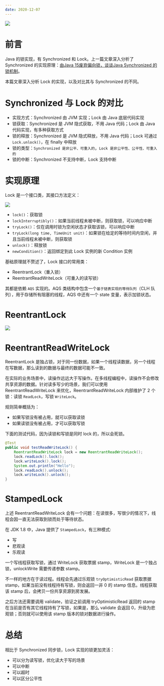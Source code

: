 ```yaml
---
date: 2020-12-07
---
```


![](http://yano.oss-cn-beijing.aliyuncs.com/2020-12-05-062310.jpg)

# 前言

Java 的锁实现，有 Synchronized 和 Lock。上一篇文章深入分析了 Synchronized 的实现原理：[由Java 15废弃偏向锁，谈谈Java Synchronized 的锁机制](https://github.com/LjyYano/Thinking_in_Java_MindMapping/blob/master/2020-12-05%20%E7%94%B1Java%2015%E5%BA%9F%E5%BC%83%E5%81%8F%E5%90%91%E9%94%81%EF%BC%8C%E8%B0%88%E8%B0%88Java%20Synchronized%20%E7%9A%84%E9%94%81%E6%9C%BA%E5%88%B6.md)。

本篇文章深入分析 Lock 的实现，以及对比其与 Synchronized 的不同。

# Synchronized 与 Lock 的对比

- 实现方式：Synchronized 由 JVM 实现；Lock 由 Java 底层代码实现
- 锁获取：Synchronized 是 JVM 隐式获取，不用 Java 代码；Lock 由 Java 代码实现，有多种获取方式
- 锁的释放：Synchronized 是 JVM 隐式释放，不用 Java 代码；Lock 可通过 `Lock.unlock()`，在 finally 中释放
- 锁的类型：`Synchronized 是非公平、可重入的`，`Lock 是非公平性、公平性、可重入的`
- 锁的中断：Synchronized 不支持中断，Lock 支持中断

# 实现原理

Lock 是一个接口类，其接口方法定义：

![](http://yano.oss-cn-beijing.aliyuncs.com/2020-12-07-114730.png)

- `lock()`：获取锁
- `lockInterruptibly()`：如果当前线程未被中断，则获取锁，可以响应中断
- `tryLock()`：仅在调用时锁为空闲状态才获取该锁，可以响应中断
- `tryLock(long time, TimeUnit unit)`：如果锁在给定的等待时间内空闲，并且当前线程未被中断，则获取锁
- `unlock()`：释放锁
- `newCondition()`：返回绑定到此 Lock 实例的新 Condition 实例

基础原理就不赘述了，Lock 接口的常用类：

- ReentrantLock（重入锁）
- ReentrantReadWriteLock（可重入的读写锁）

其都是依赖 `AQS` 实现的。AQS 类结构中包含一个`基于链表实现的等待队列`（CLH 队列），用于存储所有阻塞的线程，AQS 中还有一个 state 变量，表示加锁状态。

# ReentrantLock

![](http://yano.oss-cn-beijing.aliyuncs.com/2020-12-07-115340.png)

# ReentrantReadWriteLock

ReentrantLock 是独占锁，对于同一份数据，如果一个线程读数据，另一个线程在写数据，那么读到的数据与最终的数据可能不一致。

在实际的业务场景中，读操作远远大于写操作。在多线程编程中，读操作不会修改共享资源的数据。针对读多写少的场景，我们可以使用 ReentrantReadWriteLock 来优化，ReentrantReadWriteLock 内部维护了 2 个锁：读锁 `ReadLock`，写锁 `WriteLock`。

规则简单概括为：
- 如果写锁没有被占用，就可以获取读锁
- 如果读锁没有被占用，才可以获取写锁

下面的测试代码，因为读锁和写锁是同时 lock 的，所以会死锁。

```java
@Test
public void testReadWriteLock() {
    ReentrantReadWriteLock lock = new ReentrantReadWriteLock();
    lock.readLock().lock();
    lock.writeLock().lock();
    System.out.println("Hello");
    lock.readLock().unlock();
    lock.writeLock().unlock();
}
```

# StampedLock

上述 ReentrantReadWriteLock 会有一个问题：在读很多，写很少的情况下，线程会因一直无法获取到锁而处于等待状态。

在 JDK 1.8 中，Java 提供了 `StampedLock`，有三种模式: 
- 写
- 悲观读
- 乐观读

一个写线程获取写锁，通过 WriteLock 获取票据 stamp，WriteLock 是一个独占锁，unlockWrite 需要传递参数 stamp。

不一样的地方在于读过程。线程会先通过乐观锁 `tryOptimisticRead` 获取票据 stamp，如果当前没有线程持有写锁，则会返回一非 0 的 stamp 信息。线程获取该 stamp 后，会拷贝一份共享资源到房发展。

之后方法还需要调用 validate，验证之前调用 tryOptimisticRead 返回的 stamp 在当前是否有其它线程持有了写锁，如果是，那么 validate 会返回 0，升级为悲观锁；否则就可以使用该 stamp 版本的锁对数据进行操作。

# 总结

相比于 Synchronized 同步锁，Lock 实现的锁更加灵活：
- 可以分为读写锁，优化读大于写的场景
- 可以中断
- 可以超时
- 可以区分公平性